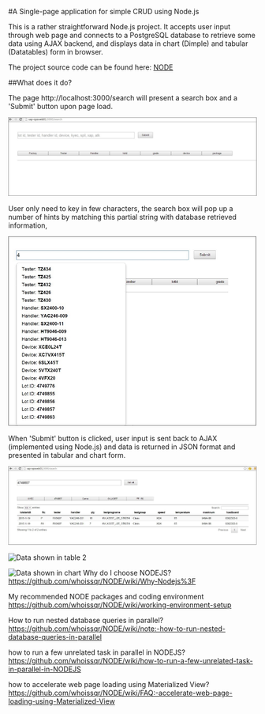 #A Single-page application for simple CRUD using Node.js

This is a rather straightforward Node.js project. It accepts user input through web page and connects to a PostgreSQL database to retrieve some data using AJAX backend, and displays data in chart (Dimple) and tabular (Datatables) form in browser.

The project source code can be found here: [NODE](https://github.com/whoissqr/NODE)

##What does it do?

The page http://localhost:3000/search will present a search box and a 'Submit' button upon page load.

![The blank page](https://github.com/whoissqr/NODE/blob/master/pic/blank_search.jpg)

User only need to key in few characters, the search box will pop up a number of hints by matching this partial string with database retrieved information,

![typeahead](https://github.com/whoissqr/NODE/blob/master/pic/Typeahead_lot.jpg)

When 'Submit' button is clicked, user input is sent back to AJAX (implemented using Node.js) and data is returned in JSON format and presented in tabular and chart form.

![Data shown in table](https://github.com/whoissqr/NODE/blob/master/pic/table.jpg)

![Data shown in table 2](https://cloud.githubusercontent.com/assets/4846507/6773618/960f97bc-d14e-11e4-8896-afba8f9c3105.jpg)

![Data shown in chart](https://cloud.githubusercontent.com/assets/4846507/6773617/960009be-d14e-11e4-9985-7dd17944cc69.jpg)
Why do I choose NODEJS?<br>
https://github.com/whoissqr/NODE/wiki/Why-Nodejs%3F

My recommended NODE packages and coding environment<br>
https://github.com/whoissqr/NODE/wiki/working-environment-setup

How to run nested database queries in parallel?<br>
https://github.com/whoissqr/NODE/wiki/note:-how-to-run-nested-database-queries-in-parallel

how to run a few unrelated task in parallel in NODEJS?<br>
https://github.com/whoissqr/NODE/wiki/how-to-run-a-few-unrelated-task-in-parallel-in-NODEJS

how to accelerate web page loading using Materialized View?
https://github.com/whoissqr/NODE/wiki/FAQ:-accelerate-web-page-loading-using-Materialized-View
